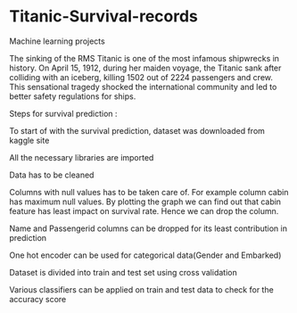 # Titanic-Survival-records
Machine learning projects

The sinking of the RMS Titanic is one of the most infamous shipwrecks in history.  On April 15, 1912, during her maiden voyage, the Titanic sank after colliding with an iceberg, killing 1502 out of 2224 passengers and crew. This sensational tragedy shocked the international community and led to better safety regulations for ships.

Steps for survival prediction :

To start of with the survival prediction, dataset was downloaded from kaggle site

All the necessary libraries are imported

Data has to be cleaned

Columns with null values has to be taken care of. For example column cabin has maximum null values. By plotting the graph we can find out that cabin feature has least impact on survival rate. Hence we can drop the column.

Name and Passengerid columns can be dropped for its least contribution in prediction

One hot encoder can be used for categorical data(Gender  and  Embarked)

Dataset is divided into train and test set using cross validation

Various classifiers can be applied on train and test data to check for the accuracy score
